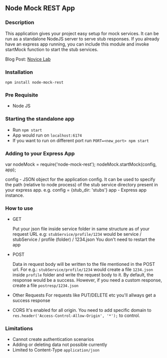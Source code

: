## Node Mock REST App

### Description
This application gives your project easy setup for mock services. It can be run as a standalone NodeJS server to serve stub responses.
If you already have an express app running, you can include this module and invoke startMock function to start the stub services.

Blog Post: [Novice Lab](http://novicelab.org/project/stub-services-runner-in-node-js/535/)

### Installation

``npm install node-mock-rest``

### Pre Requisite
* Node JS

### Starting the standalone app
* Run ``npm start``
* App would run on ``localhost:6174``
* If you want to run on different port run ``PORT=<new_port> npm start``

### Adding to your Express App
var nodeMock = require('node-mock-rest');
nodeMock.startMock(config, app);

config - JSON object for the application config. It can be used to specify the path (relative to node process) of the stub service directory present in your express app.
e.g. config = {stub_dir: 'stubs'}
app - Express app instance.

### How to use
* GET

  Put your json file inside service folder in same structure as of your request URL
e.g: ``stubService/profile/1234`` would be service / stubService / profile (folder) / 1234.json
You don't need to restart the app


* POST

  Data in request body will be written to the file mentioned in the POST url. For e.g.: ``stubService/profile/1234`` would create a file ``1234.json`` inside ``profile`` folder and write the request body to it. By default, the response would be a success. However, if you need a custom response, create a file ``postresp/1234.json``


* Other Requests
For requests like PUT/DELETE etc you'll allways get a success response

* CORS
It's enabled for all origin. You need to add specific domain to ``res.header('Access-Control-Allow-Origin', '*');`` to control.

### Limitations
* Cannot create authentication scenarios
* Adding or deleting data not possible currently
* Limited to Content-Type ``application/json``
